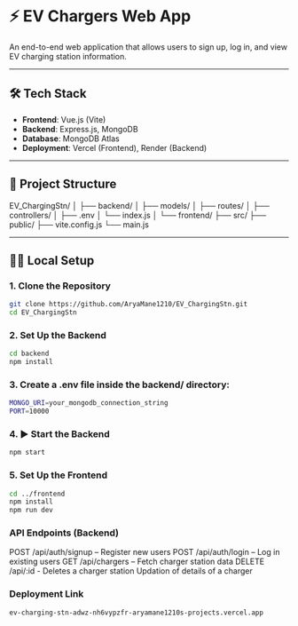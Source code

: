 # ⚡ EV Chargers Web App

An end-to-end web application that allows users to sign up, log in, and view EV charging station information.

---

## 🛠 Tech Stack

- **Frontend**: Vue.js (Vite)
- **Backend**: Express.js, MongoDB
- **Database**: MongoDB Atlas
- **Deployment**: Vercel (Frontend), Render (Backend)

---

## 🚀 Project Structure

EV_ChargingStn/
│
├── backend/
│ ├── models/
│ ├── routes/
│ ├── controllers/
│ ├── .env
│ └── index.js
│
└── frontend/
├── src/
├── public/
├── vite.config.js
└── main.js

---


## 🧑‍💻 Local Setup

### 1. Clone the Repository
```bash
git clone https://github.com/AryaMane1210/EV_ChargingStn.git
cd EV_ChargingStn  
```
### 2. Set Up the Backend
```bash
cd backend
npm install
```
### 3. Create a .env file inside the backend/ directory:
```bash
MONGO_URI=your_mongodb_connection_string
PORT=10000
```
### 4. ▶ Start the Backend
```bash
npm start
```
### 5. Set Up the Frontend
```bash
cd ../frontend
npm install
npm run dev
```

### API Endpoints (Backend)
POST /api/auth/signup – Register new users
POST /api/auth/login – Log in existing users
GET /api/chargers – Fetch charger station data
DELETE /api/:id - Deletes a charger station
Updation of details of a charger

### Deployment Link
```
ev-charging-stn-adwz-nh6vypzfr-aryamane1210s-projects.vercel.app
```




